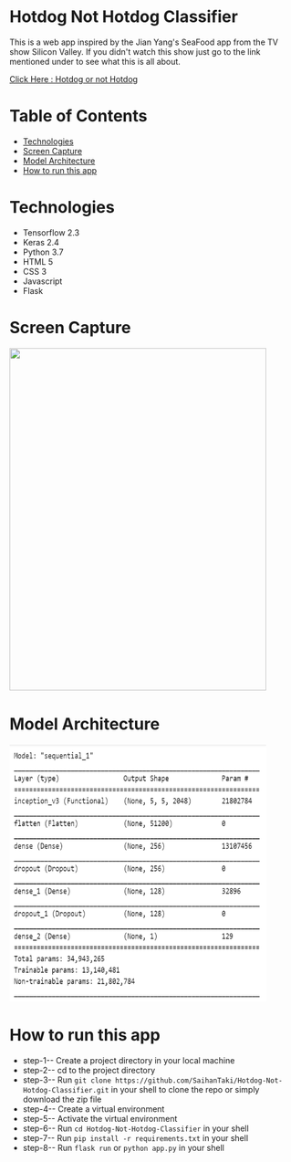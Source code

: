 # **Hotdog Not Hotdog Classifier**

This is a web app inspired by the Jian Yang's SeaFood app from the TV show Silicon Valley. If you didn't watch this show just go to the link mentioned under to see what this is all about.

<a href = "https://youtu.be/pqTntG1RXSY">Click Here : Hotdog or not Hotdog</a>

# **Table of Contents**

-   [Technologies](#Technologies)
-   [Screen Capture](#Screen-Capture)
-   [Model Architecture](#Model-Architecture)
-   [How to run this app](#How-to-run-this-app)

# **Technologies**

-   Tensorflow 2.3
-   Keras 2.4
-   Python 3.7
-   HTML 5
-   CSS 3
-   Javascript
-   Flask

# **Screen Capture**

<img src="static/app.gif" width="450" height="600" />
<br>

# **Model Architecture**

<img src="static/model_architecture.png" width="450" height="450" />
<br>

# **How to run this app**

-   step-1-- Create a project directory in your local machine
-   step-2-- cd to the project directory
-   step-3-- Run `git clone https://github.com/SaihanTaki/Hotdog-Not-Hotdog-Classifier.git` in your shell to clone the repo or simply download the zip file
-   step-4-- Create a virtual environment
-   step-5-- Activate the virtual environment
-   step-6-- Run `cd Hotdog-Not-Hotdog-Classifier` in your shell
-   step-7-- Run `pip install -r requirements.txt` in your shell
-   step-8-- Run `flask run` or `python app.py` in your shell
